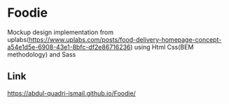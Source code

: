# Foodie
Mockup design implementation from uplabs(https://www.uplabs.com/posts/food-delivery-homepage-concept-a54e1d5e-6908-43e1-8bfc-df2e86716236) using Html Css(BEM methodology) and Sass


## Link

https://abdul-quadri-ismail.github.io/Foodie/
